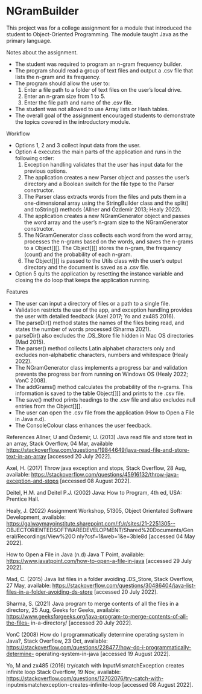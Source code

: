 # NGramBuilder
This project was for a college assignment for a module that introduced the student to Object-Oriented Programming. The module taught Java as the primary language. 

Notes about the assignment. 
  - The student was required to program an n-gram frequency builder.
  - The program should read a group of text files and output a .csv file that lists the n-gram and its frequency.  
  - The program should allow the user to:
      1. Enter a file path to a folder of text files on the user’s local drive. 
      2. Enter an n-gram size from 1 to 5.
      3. Enter the file path and name of the .csv file.
  - The student was not allowed to use Array lists or Hash tables. 
  - The overall goal of the assignment encouraged students to demonstrate the topics covered in the introductory module.


Workflow
  - Options 1, 2 and 3 collect input data from the user.
  - Option 4 executes the main parts of the application and runs in the following order:
    1. Exception handling validates that the user has input data for the previous options.
    2. The application creates a new Parser object and passes the user’s directory and a Boolean switch for the file type to the Parser constructor.
    3. The Parser class extracts words from the files and puts them in a one-dimensional array using the StringBuilder class and the split() and toString() methods (Allner and Özdemir 2013; Healy 2022).
    5. The application creates a new NGramGenerator object and passes the word array and the user’s n-gram size to the NGramGenerator constructor.
    6. The NGramGenerator class collects each word from the word array, processes the n-grams based on the words, and saves the n-grams to a Object[][]. The Object[][] stores the n-gram, the frequency (count) and the probability of each n-gram.
    7. The Object[][] is passed to the Utils class with the user’s output directory and the document is saved as a .csv file.
  - Option 5 quits the application by resetting the instance variable and closing the do loop that keeps the application running.


Features
  - The user can input a directory of files or a path to a single file.
  - Validation restricts the use of the app, and exception handling provides the user with detailed feedback (Axel 2017; Yo and zx485 2016).
  - The parseDir() method states the names of the files being read, and states the number of words processed (Sharma 2021).
  - parseDir() also excludes the .DS_Store file hidden in Mac OS directories (Mad 2015).
  - The parser() method collects Latin alphabet characters only and excludes non-alphabetic characters, numbers and whitespace (Healy 2022).
  - The NGramGenerator class implements a progress bar and validation prevents the progress bar from running on Windows OS (Healy 2022; VonC 2008).
  - The addGrams() method calculates the probability of the n-grams. This information is saved to the table Object[][] and prints to the .csv file.
  - The save() method prints headings to the .csv file and also excludes null entries from the Object[][]. 
  - The user can open the .csv file from the application (How to Open a File in Java n.d).
  - The ConsoleColour class enhances the user feedback.

References 
Allner, U and Özdemir, U. (2013) Java read file and store text in an array, Stack Overflow, 04 Mar, available https://stackoverflow.com/questions/19844649/java-read-file-and-store-text-in-an-array [accessed 20 July 2022].

Axel, H. (2017) Throw java exception and stops, Stack Overflow, 28 Aug, available: https://stackoverflow.com/questions/45916132/throw-java-exception-and-stops [accessed 08 August 2022].

Deitel, H.M. and Deitel P.J. (2002) Java: How to Program, 4th ed, USA: Prentice Hall.

Healy, J. (2022) Assignment Workshop, 51305, Object Orientated Software Development, available: https://galwaymayoinstitute.sharepoint.com/:f:/r/sites/21-2251305-- OBJECTORIENTEDSOFTWAREDEVELOPMENT/Shared%20Documents/General/Recordings/View%20O nly?csf=1&web=1&e=3bIe8d [accessed 04 May 2022].

How to Open a File in Java (n.d) Java T Point, available: https://www.javatpoint.com/how-to-open-a-file-in-java [accessed 29 July 2022].

Mad, C. (2015) Java list files in a folder avoiding .DS_Store, Stack Overflow, 27 May, available: https://stackoverflow.com/questions/30486404/java-list-files-in-a-folder-avoiding-ds-store [accessed 20 July 2022].

Sharma, S. (2021) Java program to merge contents of all the files in a directory, 25 Aug, Geeks for Geeks, available: https://www.geeksforgeeks.org/java-program-to-merge-contents-of-all-the-files- in-a-directory/ [accessed 20 July 2022].

VonC (2008) How do I programmatically determine operating system in Java?, Stack Overflow, 23 Oct, available: https://stackoverflow.com/questions/228477/how-do-i-programmatically-determine- operating-system-in-java [accessed 19 August 2022].

Yo, M and zx485 (2016) try/catch with InputMismatchException creates infinite loop Stack Overflow, 19 Nov, available: https://stackoverflow.com/questions/12702076/try-catch-with- inputmismatchexception-creates-infinite-loop [accessed 08 August 2022].
